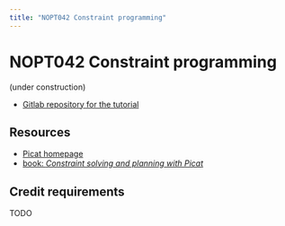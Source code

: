 ```yaml
---
title: "NOPT042 Constraint programming"
---
```


# NOPT042 Constraint programming

(under construction)

* [Gitlab repository for the tutorial](https://gitlab.mff.cuni.cz/bulij5am/nopt042)


## Resources

* [Picat homepage](http://picat-lang.org/)
* [book: _Constraint solving and planning with Picat_](http://picat-lang.org/picatbook2015.html)


## Credit requirements

TODO